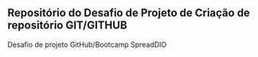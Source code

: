 ## Repositório do Desafio de Projeto de Criação de repositório GIT/GITHUB 
Desafio de projeto GitHub/Bootcamp SpreadDIO



